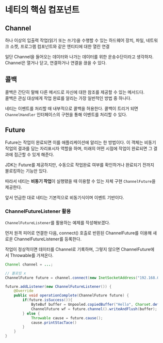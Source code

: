 # 네티의 핵심 컴포넌트

## Channel

하나 이상의 입출력 작업(읽기 또는 쓰기)을 수행할 수 있는 하드웨어 장치, 파일, 네트워크 소켓, 프로그램 컴포넌트와 같은 엔티티에 대한 열린 연결

일단 Channel을 들어오는 데이터와 나가는 데이터를 위한 운송수단이라고 생각하자. Channel은 열거나 닫고, 연결하거나 연결을 끊을 수 있다.


## 콜백

콜백은 간단히 말해 다른 메서드로 자신에 대한 참조를 제공할 수 있는 메서드다.  
콜백은 관심 대상에게 작업 완료를 알리는 가장 일반적인 방법 중 하나다.

네티는 이벤트를 처리할 때 내부적으로 콜백을 허용한다. 콜백이 트리거 되면 `ChannelHandler` 인터페이스의 구현을 통해 이벤트를 처리할 수 있다.

## Future

Future는 작업이 완료되면 이를 애플리케이션에 알리는 한 방법이다. 이 객체는 비동기 작업의 결과를 담는 자리표시자 역할을 하며, 미래의 어떤 시점에 작업이 완료되면 그 결과에 접근할 수 있게 해준다.

JDK는 Future를 제공하지만, 수동으로 작업완료 여부를 확인하거나 완료되기 전까지 블로킹하는 기능만 있다.

따라서 네티는 **비동기 작업**이 실행됐을 때 이용할 수 있는 자체 구현 `ChannelFuture`을 제공한다.

앞서 언급한 대로 네티는 기본적으로 비동기식이며 이벤트 기반이다.

### ChannelFutureListener 활용

`ChannelFutureListener`를 활용하는 예제를 작성해보겠다.

먼저 원격 피어로 연결한 다음, connect() 호출로 반횐된 ChannelFuture를 이용해 새로운 ChannelFutureListener를 등록한다.

작업이 정상적이면 데이터를 Channel로 기록하며, 그렇지 않으면 ChannelFuture에서 Throwable를 가져온다.

```java
Channel channel = ...;

// 볼로킹 x
ChannelFuture future = channel.connect(new InetSocketAddress("192.168.0.1", 25));

future.addListener(new ChannelFutureListener()) {
    @Override
    public void operationComplete(ChannelFuture future) {
        if(future.isSuccess()){
            ByteBuf buffer = Unpooled.copiedBuffer("Hello", Charset.defaultCharset());
            ChannelFuture wf = future.channel().writeAndFlush(buffer);
        } else {
            Throwable cause = future.cause();
            cause.printStacTace()
        }
    }
}
```